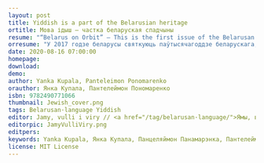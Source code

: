 ```yaml
---
layout: post
title: Yiddish is a part of the Belarusian heritage
ortitle: Мова ідыш — частка беларуская спадчыны
resume: "“Belarus on Orbit” — This is the first issue of the Belarusan series “Jamy, vuĺli i viry” (‘pits, beehives, whirlpools’) of the publishing house “Vodary Paris”. It contains two complementary works on the Belarusan identity: “Tutejšyja” ‘The locals’ by Yanka Kupala and the missive to Stalin “On the Belarusian language, literature and writers” by Panteleimon Ponomarenko. The series “Jamy, vuĺli i viry” is set up as a celebration of the Belarusian cultural space's half-a-millenium milestone in 1517+500=2017, 500 years after Francis Skorina founded Belarusian bookprinting in Prague."
orresume: "У 2017 годзе беларусы святкуюць паўтысячагоддзе беларускага, рускага і ўкраінскага — усходнеславянскага — кнігадрукавання, пачатага Францыскам Скарынам у Празе 6 жніўня 1517 года. Але вартасць гэтай падзеі значна большая&colon; менавіта ад Скарыны злічаецца і вакол яго групуецца беларуская культурная прастора ўвогуле. Ушанаванне і святкаванне гэтай ідэнтычнасці недастаткова правесці кропкава і забыць.<br>Серыя «Ямы, вуллі і віры» выдавецтва Vodary ў Парыжы засноўваецца роўна праз 500 год 6 жніўня як форма працяглага і паўтаральнага святкавання і ўшанавання беларускай культурнай прасторы. Яе мэтай з'яўляецца прыцягненне ўвагі да беларускасці і беларускай мовы, папулярызацыя беларускай спадчыны і здзяйсненне Скарынавай праграмы зрабіць веды дасяжнымі. Серыя будзе карыстацца трыма беларускімі графікамі — кірыліцай, лацінкай łacinkaj і арабіцай ارابیصیْ.<br>«Чалавек ёсць нешта, што трэба пераадолець». Святочная серыя пра беларускасць пачынаецца з двух уражанняў, у якіх беларусы ўсё яшчэ пазнаюць сябе. Першае — «Тутэйшыя» Янкі Купалы — гэта ўражанне знутры народа, якое мы яшчэ не пераадолелі. Другое — вонкавае — плён таленавітага савецкага інжынера, галоўнага ката Купалы Панцеляймона Панамарэнкі. Мы наўмысна друкуем два гэтыя тэксты разам."
date: 2020-08-16 07:00:00
homepage: 
download: 
demo: 
author: Yanka Kupala, Panteleimon Ponomarenko
orauthor: Янка Купала, Пантелеймон Пономаренко
isbn: 9782490771066
thumbnail: Jewish_cover.png
tags: Belarusan·language Yiddish
editor: Jamy, vuĺli i viry // <a href="/tag/belarusan·language/">Ямы, вуллі і віры</a>
editorpic: JamyVulliViry.png
editpers: 
keywords: Yanka Kupala, Янка Купала, Панцеляймон Панамарэнка, Пантелеймон Пономаренко, Panteleimon Ponomarenko, Тутэйшыя, Тутэйшие, письмо Сталину, ліст да Сталіна, letter to Stalin, о белорусском языке, пра беларускую мову, on Belarusian language
license: MIT License
---
```




